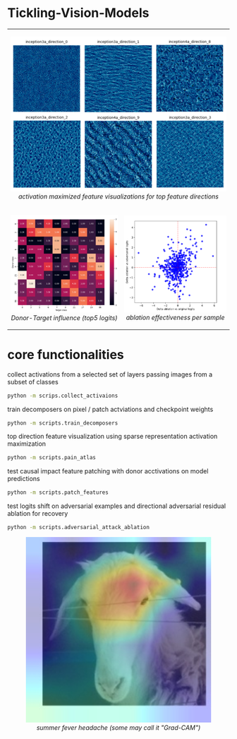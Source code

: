 # Tickling-Vision-Models

<table>
  <tr>
    <td colspan="2" style="text-align:center;">
    <p align="center">
      <img src="figures/feature_visualizations_.png" width="100%"><br>
      <em>activation maximized feature visualizations for top feature directions</em>
    </p>
    </td>
  </tr>
  <tr>
    <td style="text-align:center;">
    <p align="center">
      <img src="figures/donor_influence_matrix.png" width="560"><br>
      <em>Donor-Target influence (top5 logits)</em>
    </p>      
    </td>
    <td style="text-align:center;">
    <p align="center">
      <img src="figures/ablation_effectiveness.png" width="480"><br>
      <em>ablation effectiveness per sample</em>
    </p>
    </td>
  </tr>
</table>




# core functionalities
collect activations from a selected set of layers passing images from a subset of classes
```bash
python -m scrips.collect_activaions
```

train decomposers on pixel / patch actviations and checkpoint weights
```bash
python -m scripts.train_decomposers
```

top direction feature visualization using sparse representation activation maximization
```bash
python -m scripts.pain_atlas
```

test causal impact feature patching with donor acctivations on model predictions
```bash
python -m scripts.patch_features
```

test logits shift on adversarial examples and directional adversarial residual ablation for recovery
```bash
python -m scripts.adversarial_attack_ablation
```


<p align="center">
  <img src="figures/image.png" width="420"><br>
  <em>summer fever headache (some may call it "Grad-CAM")</em>
</p>
